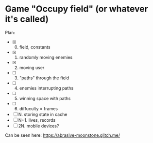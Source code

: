 # Game "Occupy field" (or whatever it's called)

Plan:

* [x] 0. field, constants
* [x] 1. randomly moving enemies
* [x] 2. moving user
* [ ] 3. "paths" through the field
* [ ] 4. enemies interrupting paths
* [ ] 5. winning space with paths
* [ ] 6. diffuculty = frames
* [ ] N. storing state in cache
* [ ] N+1. lives, records
* [ ] 2N. mobile devices?

Can be seen here: https://abrasive-moonstone.glitch.me/